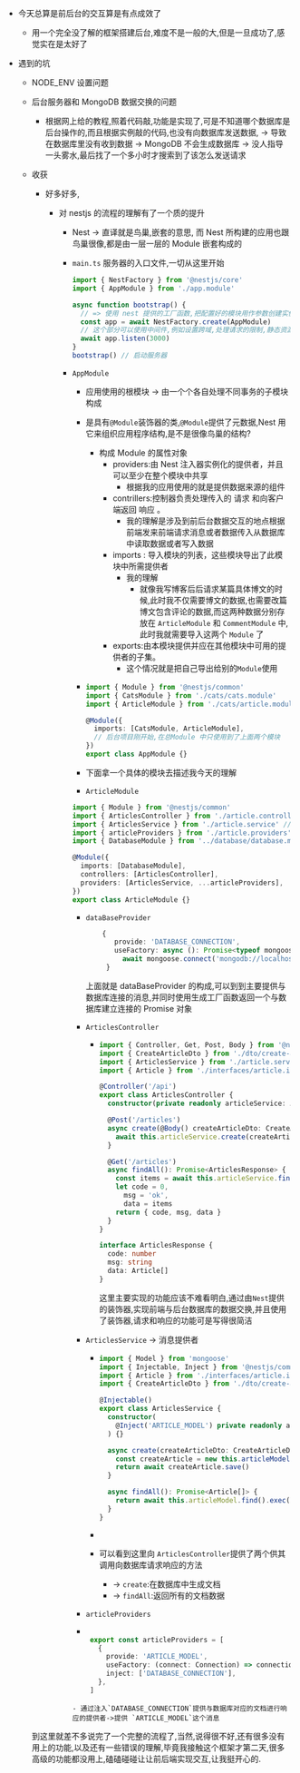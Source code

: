- 今天总算是前后台的交互算是有点成效了

  - 用一个完全没了解的框架搭建后台,难度不是一般的大,但是一旦成功了,感觉实在是太好了

- 遇到的坑

  - NODE_ENV 设置问题

  - 后台服务器和 MongoDB 数据交换的问题

    - 根据网上给的教程,照着代码敲,功能是实现了,可是不知道哪个数据库是后台操作的,而且根据实例敲的代码,也没有向数据库发送数据, -> 导致在数据库里没有收到数据 -> MongoDB 不会生成数据库 -> 没人指导一头雾水,最后找了一个多小时才搜索到了该怎么发送请求

  - 收获

    - 好多好多,

      - 对 nestjs 的流程的理解有了一个质的提升

        - Nest -> 直译就是鸟巢,嵌套的意思, 而 Nest 所构建的应用也跟鸟巢很像,都是由一层一层的 Module 嵌套构成的

        - `main.ts` 服务器的入口文件,一切从这里开始

          ```typescript
          import { NestFactory } from '@nestjs/core'
          import { AppModule } from './app.module'

          async function bootstrap() {
            // => 使用 nest 提供的工厂函数,把配置好的模块用作参数创建实例
            const app = await NestFactory.create(AppModule)
            // 这个部分可以使用中间件,例如设置跨域,处理请求的限制,静态资源的设置,请求过滤等等
            await app.listen(3000)
          }
          bootstrap() // 启动服务器
          ```

        - `AppModule`

          - 应用使用的根模块 -> 由一个个各自处理不同事务的子模块构成
          - 是具有`@Module`装饰器的类,`@Module`提供了元数据,Nest 用它来组织应用程序结构,是不是很像鸟巢的结构?
            - 构成 Module 的属性对象
              - providers:由 Nest 注入器实例化的提供者，并且可以至少在整个模块中共享
                - 根据我的应用使用的就是提供数据来源的组件
              - contrillers:控制器负责处理传入的 请求 和向客户端返回 响应 。
                - 我的理解是涉及到前后台数据交互的地点根据前端发来前端请求消息或者数据传入从数据库中读取数据或者写入数据
              - imports : 导入模块的列表，这些模块导出了此模块中所需提供者
                - 我的理解
                  - 就像我写博客后后请求某篇具体博文的时候,此时我不仅需要博文的数据,也需要改篇博文包含评论的数据,而这两种数据分别存放在 `ArticleModule` 和 `CommentModule` 中,此时我就需要导入这两个 `Module` 了
              - exports:由本模块提供并应在其他模块中可用的提供者的子集。
                - 这个情况就是把自己导出给别的`Module`使用
          - ```typescript
            import { Module } from '@nestjs/common'
            import { CatsModule } from './cats/cats.module'
            import { ArticleModule } from './cats/article.module'

            @Module({
              imports: [CatsModule, ArticleModule],
              // 后台项目刚开始,在总Module 中只使用到了上面两个模块
            })
            export class AppModule {}
            ```

          - 下面拿一个具体的模块去描述我今天的理解
          - `ArticleModule`

          ```typescript
          import { Module } from '@nestjs/common'
          import { ArticlesController } from './article.controller' // =>控制器
          import { ArticlesService } from './article.service' // 提供者之一
          import { articleProviders } from './article.providers' // 另一个提供者
          import { DatabaseModule } from '../database/database.module' // 需要使用到的子模块

          @Module({
            imports: [DatabaseModule],
            controllers: [ArticlesController],
            providers: [ArticlesService, ...articleProviders],
          })
          export class ArticleModule {}
          ```

          - `dataBaseProvider`
            ```typescript
                {
                   provide: 'DATABASE_CONNECTION',
                   useFactory: async (): Promise<typeof mongoose> =>
                     await mongoose.connect('mongodb://localhost/nest'),
                 }
            ```
            上面就是 dataBaseProvider 的构成,可以到到主要提供与数据库连接的消息,并同时使用生成工厂函数返回一个与数据库建立连接的 Promise 对象
          - `ArticlesController`

            - ```typescript
              import { Controller, Get, Post, Body } from '@nestjs/common'
              import { CreateArticleDto } from './dto/create-article.dto'
              import { ArticlesService } from './article.service'
              import { Article } from './interfaces/article.interface'

              @Controller('/api')
              export class ArticlesController {
                constructor(private readonly articleService: ArticlesService) {}

                @Post('/articles')
                async create(@Body() createArticleDto: CreateArticleDto) {
                  await this.articleService.create(createArticleDto)
                }

                @Get('/articles')
                async findAll(): Promise<ArticlesResponse> {
                  const items = await this.articleService.findAll()
                  let code = 0,
                    msg = 'ok',
                    data = items
                  return { code, msg, data }
                }
              }

              interface ArticlesResponse {
                code: number
                msg: string
                data: Article[]
              }
              ```

              这里主要实现的功能应该不难看明白,通过由`Nest`提供的装饰器,实现前端与后台数据库的数据交换,并且使用了装饰器,请求和响应的功能可是写得很简洁

          - `ArticlesService` -> 消息提供者

            - ```typescript
              import { Model } from 'mongoose'
              import { Injectable, Inject } from '@nestjs/common'
              import { Article } from './interfaces/article.interface'
              import { CreateArticleDto } from './dto/create-article.dto'

              @Injectable()
              export class ArticlesService {
                constructor(
                  @Inject('ARTICLE_MODEL') private readonly articleModel: Model<Article>,
                ) {}

                async create(createArticleDto: CreateArticleDto): Promise<Article> {
                  const createArticle = new this.articleModel(createArticleDto)
                  return await createArticle.save()
                }

                async findAll(): Promise<Article[]> {
                  return await this.articleModel.find().exec()
                }
              }
              ```


            - ```
            -  可以看到这里向 `ArticlesController`提供了两个供其调用向数据库请求响应的方法
               -  -> `create`:在数据库中生成文档
               -  -> `findAll`:返回所有的文档数据
          -  `articleProviders`
          -  ```typescript

              export const articleProviders = [
                {
                  provide: 'ARTICLE_MODEL',
                  useFactory: (connect: Connection) => connection.model('Article', ArticleSchema),
                  inject: ['DATABASE_CONNECTION'],
                },
              ]
            ```
            - 通过注入`DATABASE_CONNECTION`提供与数据库对应的文档进行响应的提供者->提供 `ARTICLE_MODEL`这个消息
    到这里就差不多说完了一个完整的流程了,当然,说得很不好,还有很多没有用上的功能,以及还有一些错误的理解,毕竟我接触这个框架才第二天,很多高级的功能都没用上,磕磕碰碰让让前后端实现交互,让我挺开心的.
